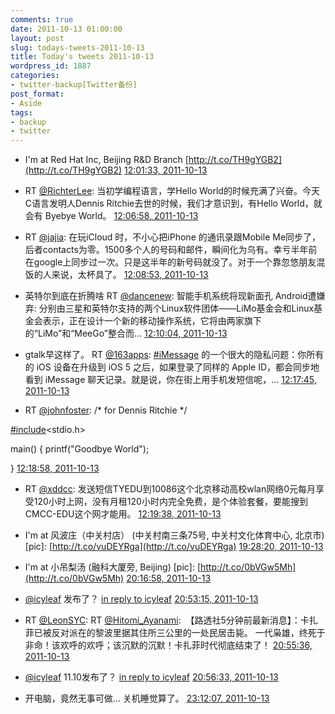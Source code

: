 ```yaml
---
comments: true
date: 2011-10-13 01:00:00
layout: post
slug: todays-tweets-2011-10-13
title: Today's tweets 2011-10-13
wordpress_id: 1887
categories:
- twitter-backup[Twitter备份]
post_format:
- Aside
tags:
- backup
- twitter
---
```





  * I'm at Red Hat Inc, Beijing R&D Branch [http://t.co/TH9gYGB2](http://t.co/TH9gYGB2) [12:01:33, 2011-10-13](http://twitter.com/gfrog/statuses/124333928537522176)





  * RT [@RichterLee](http://twitter.com/RichterLee): 当初学编程语言，学Hello World的时候充满了兴奋。今天C语言发明人Dennis Ritchie去世的时候，我们才意识到，有Hello World，就会有 Byebye World。 [12:06:58, 2011-10-13](http://twitter.com/gfrog/statuses/124335294551035905)





  * RT [@jajia](http://twitter.com/jajia): 在玩iCloud 时，不小心把iPhone 的通讯录跟Mobile Me同步了，后者contacts为零。1500多个人的号码和邮件，瞬间化为乌有。幸亏半年前在google上同步过一次。只是这半年的新号码就没了。对于一个靠忽悠朋友混饭的人来说，太杯具了。 [12:08:53, 2011-10-13](http://twitter.com/gfrog/statuses/124335777210568704)





  * 英特尔到底在折腾啥 RT [@dancenew](http://twitter.com/dancenew): 智能手机系统将现新面孔 Android遭嫌弃: 分别由三星和英特尔支持的两个Linux软件团体——LiMo基金会和Linux基金会表示，正在设计一个新的移动操作系统，它将由两家旗下的“LiMo”和“MeeGo”整合而... [12:10:04, 2011-10-13](http://twitter.com/gfrog/statuses/124336073852727296)





  * gtalk早这样了。 RT [@163apps](http://twitter.com/163apps): [#iMessage](http://search.twitter.com/search?q=%23iMessage) 的一个很大的隐私问题：你所有的 iOS 设备在升级到 iOS 5 之后，如果登录了同样的 Apple ID，都会同步地看到 iMessage 聊天记录。就是说，你在街上用手机发短信呢，... [12:17:45, 2011-10-13](http://twitter.com/gfrog/statuses/124338006013382656)





  * RT [@johnfoster](http://twitter.com/johnfoster): /* for Dennis Ritchie  */

[#include](http://search.twitter.com/search?q=%23include)<stdio.h>

main()
{
    printf("Goodbye World");

} [12:18:58, 2011-10-13](http://twitter.com/gfrog/statuses/124338313434894336)





  * RT [@xddcc](http://twitter.com/xddcc): 发送短信TYEDU到10086这个北京移动高校wlan网络0元每月享受120小时上网，没有月租120小时内完全免费，是个体验套餐，要能搜到CMCC-EDU这个网才能用。 [12:19:38, 2011-10-13](http://twitter.com/gfrog/statuses/124338479609020416)





  * I'm at 风波庄（中关村店） (中关村南三条75号, 中关村文化体育中心, 北京市) [pic]: [http://t.co/vuDEYRga](http://t.co/vuDEYRga) [19:28:20, 2011-10-13](http://twitter.com/gfrog/statuses/124446368344449024)





  * I'm at 小吊梨汤 (融科大厦旁, Beijing) [pic]: [http://t.co/0bVGw5Mh](http://t.co/0bVGw5Mh) [20:16:58, 2011-10-13](http://twitter.com/gfrog/statuses/124458605008269312)





  * [@icyleaf](http://twitter.com/icyleaf) 发布了？ [in reply to icyleaf](http://twitter.com/icyleaf/statuses/124453018254049280) [20:53:15, 2011-10-13](http://twitter.com/gfrog/statuses/124467735890632704)





  * RT [@LeonSYC](http://twitter.com/LeonSYC): RT [@Hitomi_Ayanami](http://twitter.com/Hitomi_Ayanami):  【路透社5分钟前最新消息】：卡扎菲已被反对派在的黎波里据其住所三公里的一处民居击毙。 一代枭雄，终死于非命！该欢呼的欢呼；该沉默的沉默！卡扎菲时代彻底结束了！ [20:55:36, 2011-10-13](http://twitter.com/gfrog/statuses/124468328717750272)





  * [@icyleaf](http://twitter.com/icyleaf) 11.10发布了？ [in reply to icyleaf](http://twitter.com/icyleaf/statuses/124467829016768512) [20:56:33, 2011-10-13](http://twitter.com/gfrog/statuses/124468565016457216)





  * 开电脑，竟然无事可做… 关机睡觉算了。 [23:12:07, 2011-10-13](http://twitter.com/gfrog/statuses/124502683737534464)




